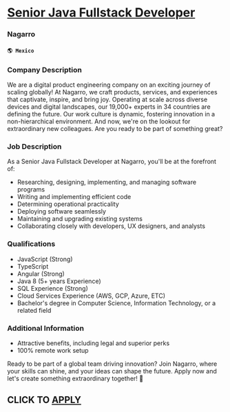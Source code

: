 # [Senior Java Fullstack Developer](https://www.remotewlb.com/apply/senior-java-fullstack-developer)  
### Nagarro  
#### `🌎 Mexico`  

### Company Description

We are a digital product engineering company on an exciting journey of scaling globally! At Nagarro, we craft products, services, and experiences that captivate, inspire, and bring joy. Operating at scale across diverse devices and digital landscapes, our 19,000+ experts in 34 countries are defining the future. Our work culture is dynamic, fostering innovation in a non-hierarchical environment. And now, we're on the lookout for extraordinary new colleagues. Are you ready to be part of something great?

### Job Description

As a Senior Java Fullstack Developer at Nagarro, you'll be at the forefront of:

  * Researching, designing, implementing, and managing software programs 
  * Writing and implementing efficient code 
  * Determining operational practicality 
  * Deploying software seamlessly 
  * Maintaining and upgrading existing systems 
  * Collaborating closely with developers, UX designers, and analysts 

### Qualifications

  * JavaScript (Strong) 
  * TypeScript 
  * Angular (Strong) 
  * Java 8 (5+ years Experience) 
  * SQL Experience (Strong)
  * Cloud Services Experience (AWS, GCP, Azure, ETC)
  * Bachelor's degree in Computer Science, Information Technology, or a related field 

### Additional Information

  * Attractive benefits, including legal and superior perks 
  * 100% remote work setup 

Ready to be part of a global team driving innovation? Join Nagarro, where your skills can shine, and your ideas can shape the future. Apply now and let's create something extraordinary together! 🚀

  
## CLICK TO [APPLY](https://www.remotewlb.com/apply/senior-java-fullstack-developer)

